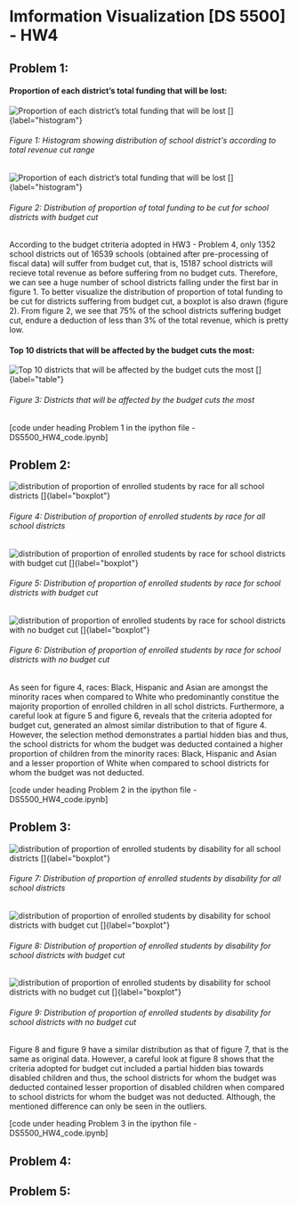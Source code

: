 # Imformation Visualization [DS 5500] - HW4

## Problem 1:

#### Proportion of each district’s total funding that will be lost:

![Proportion of each district’s total funding that will be lost []{label="histogram"}](solution_figures/prob1.png)
###### Figure 1: Histogram showing distribution of school district's according to total revenue cut range

![Proportion of each district’s total funding that will be lost []{label="histogram"}](solution_figures/prob1_boxplot.png)
###### Figure 2: Distribution of proportion of total funding to be cut for school districts with budget cut

According to the budget ctriteria adopted in HW3 - Problem 4, only 1352 school districts out of 16539 schools (obtained after pre-processing of fiscal data) will suffer from budget cut, that is, 15187 school districts will recieve total revenue as before suffering from no budget cuts. Therefore, we can see a huge number of school districts falling under the first bar in figure 1. To better visualize the distribution of proportion of total funding to be cut for districts suffering from budget cut, a boxplot is also drawn (figure 2). From figure 2, we see that 75% of the school districts suffering budget cut, endure a deduction of less than 3% of the total revenue, which is pretty low.

#### Top 10 districts that will be affected by the budget cuts the most:

![Top 10 districts that will be affected by the budget cuts the most []{label="table"}](solution_figures/prob1_table.png)
###### Figure 3: Districts that will be affected by the budget cuts the most

[code under heading Problem 1 in the ipython file - DS5500_HW4_code.ipynb]

## Problem 2:

![distribution of proportion of enrolled students by race for all school districts []{label="boxplot"}](solution_figures/prob2.png)
###### Figure 4: Distribution of proportion of enrolled students by race for all school districts

![distribution of proportion of enrolled students by race for school districts with budget cut []{label="boxplot"}](solution_figures/prob2_budget_cut.png)
###### Figure 5: Distribution of proportion of enrolled students by race for school districts with budget cut

![distribution of proportion of enrolled students by race for school districts with no budget cut []{label="boxplot"}](solution_figures/prob2_no__budget_cut.png)
###### Figure 6: Distribution of proportion of enrolled students by race for school districts with no budget cut

As seen for figure 4, races: Black, Hispanic and Asian are amongst the minority races when compared to White who predominantly constitue the majority proportion of enrolled children in all schol districts. Furthermore, a careful look at figure 5 and figure 6, reveals that the criteria adopted for budget cut, generated an almost similar distribution to that of figure 4. However, the selection method demonstrates a partial hidden bias and thus, the school districts for whom the budget was deducted contained a higher proportion of children from the minority races: Black, Hispanic and Asian and a lesser proportion of White when compared to school districts for whom the budget was not deducted.

[code under heading Problem 2 in the ipython file - DS5500_HW4_code.ipynb]

## Problem 3:

![distribution of proportion of enrolled students by disability for all school districts []{label="boxplot"}](solution_figures/prob3.png)
###### Figure 7: Distribution of proportion of enrolled students by disability for all school districts

![distribution of proportion of enrolled students by disability for school districts with budget cut []{label="boxplot"}](solution_figures/prob3_budget_cut.png)
###### Figure 8: Distribution of proportion of enrolled students by disability for school districts with budget cut

![distribution of proportion of enrolled students by disability for school districts with no budget cut []{label="boxplot"}](solution_figures/prob3_no__budget_cut.png)
###### Figure 9: Distribution of proportion of enrolled students by disability for school districts with no budget cut

Figure 8 and figure 9 have a similar distribution as that of figure 7, that is the same as original data. However, a careful look at figure 8 shows that the criteria adopted for budget cut included a partial hidden bias towards disabled children and thus, the school districts for whom the budget was deducted contained lesser proportion of disabled children when compared to school districts for whom the budget was not deducted. Although, the mentioned difference can only be seen in the outliers.

[code under heading Problem 3 in the ipython file - DS5500_HW4_code.ipynb]

## Problem 4:



## Problem 5:

